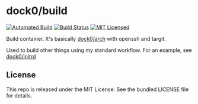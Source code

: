 dock0/build
=======

[![Automated Build](https://img.shields.io/docker/build/dock0/build.svg)](https://hub.docker.com/r/dock0/build/)
[![Build Status](https://img.shields.io/travis/com/dock0/build.svg)](https://travis-ci.com/dock0/build)
[![MIT Licensed](http://img.shields.io/badge/license-MIT-green.svg)](https://tldrlegal.com/license/mit-license)

Build container. It's basically [dock0/arch](https://github.com/dock0/arch) with openssh and targit.

Used to build other things using my standard workflow. For an example, see [dock0/initrd](https://github.com/dock0/initrd)

## License

This repo is released under the MIT License. See the bundled LICENSE file for details.

